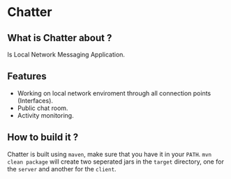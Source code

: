 # Chatter

## What is Chatter about ?
Is Local Network Messaging Application.

## Features 
* Working on local network enviroment through all connection points (Interfaces).
* Public chat room.
* Activity monitoring.

## How to build it ?
Chatter is built using `maven`, make sure that you have it in your `PATH`. `mvn clean package` will create two seperated jars in the `target` directory, one for the `server` and another for the  `client`.
